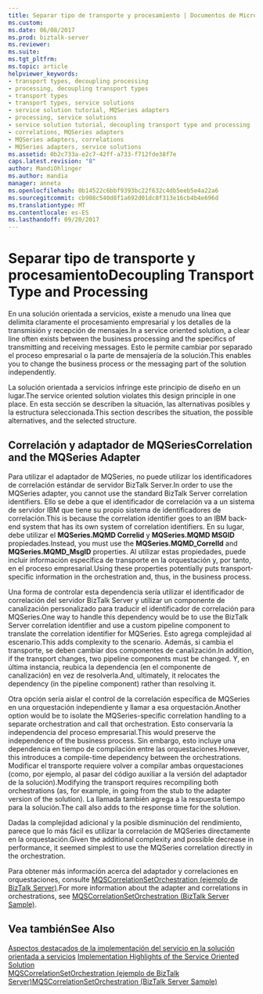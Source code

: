 ```yaml
---
title: Separar tipo de transporte y procesamiento | Documentos de Microsoft
ms.custom: 
ms.date: 06/08/2017
ms.prod: biztalk-server
ms.reviewer: 
ms.suite: 
ms.tgt_pltfrm: 
ms.topic: article
helpviewer_keywords:
- transport types, decoupling processing
- processing, decoupling transport types
- transport types
- transport types, service solutions
- service solution tutorial, MQSeries adapters
- processing, service solutions
- service solution tutorial, decoupling transport type and processing
- correlations, MQSeries adapters
- MQSeries adapters, correlations
- MQSeries adapters, service solutions
ms.assetid: 0b2c733a-e2c7-42ff-a733-f712fde38f7e
caps.latest.revision: "8"
author: MandiOhlinger
ms.author: mandia
manager: anneta
ms.openlocfilehash: 0b14522c6bbf9393bc22f632c4db5eeb5e4a22a6
ms.sourcegitcommit: cb908c540d8f1a692d01dc8f313e16cb4b4e696d
ms.translationtype: MT
ms.contentlocale: es-ES
ms.lasthandoff: 09/20/2017
---
```

# <a name="decoupling-transport-type-and-processing"></a><span data-ttu-id="6f9b1-102">Separar tipo de transporte y procesamiento</span><span class="sxs-lookup"><span data-stu-id="6f9b1-102">Decoupling Transport Type and Processing</span></span>
<span data-ttu-id="6f9b1-103">En una solución orientada a servicios, existe a menudo una línea que delimita claramente el procesamiento empresarial y los detalles de la transmisión y recepción de mensajes.</span><span class="sxs-lookup"><span data-stu-id="6f9b1-103">In a service oriented solution, a clear line often exists between the business processing and the specifics of transmitting and receiving messages.</span></span> <span data-ttu-id="6f9b1-104">Esto le permite cambiar por separado el proceso empresarial o la parte de mensajería de la solución.</span><span class="sxs-lookup"><span data-stu-id="6f9b1-104">This enables you to change the business process or the messaging part of the solution independently.</span></span>  
  
 <span data-ttu-id="6f9b1-105">La solución orientada a servicios infringe este principio de diseño en un lugar.</span><span class="sxs-lookup"><span data-stu-id="6f9b1-105">The service oriented solution violates this design principle in one place.</span></span> <span data-ttu-id="6f9b1-106">En esta sección se describen la situación, las alternativas posibles y la estructura seleccionada.</span><span class="sxs-lookup"><span data-stu-id="6f9b1-106">This section describes the situation, the possible alternatives, and the selected structure.</span></span>  
  
## <a name="correlation-and-the-mqseries-adapter"></a><span data-ttu-id="6f9b1-107">Correlación y adaptador de MQSeries</span><span class="sxs-lookup"><span data-stu-id="6f9b1-107">Correlation and the MQSeries Adapter</span></span>  
 <span data-ttu-id="6f9b1-108">Para utilizar el adaptador de MQSeries, no puede utilizar los identificadores de correlación estándar de servidor BizTalk Server.</span><span class="sxs-lookup"><span data-stu-id="6f9b1-108">In order to use the MQSeries adapter, you cannot use the standard BizTalk Server correlation identifiers.</span></span> <span data-ttu-id="6f9b1-109">Ello se debe a que el identificador de correlación va a un sistema de servidor IBM que tiene su propio sistema de identificadores de correlación.</span><span class="sxs-lookup"><span data-stu-id="6f9b1-109">This is because the correlation identifier goes to an IBM back-end system that has its own system of correlation identifiers.</span></span> <span data-ttu-id="6f9b1-110">En su lugar, debe utilizar el **MQSeries.MQMD Correlid** y **MQSeries.MQMD MSGID** propiedades.</span><span class="sxs-lookup"><span data-stu-id="6f9b1-110">Instead, you must use the **MQSeries.MQMD_CorrelId** and **MQSeries.MQMD_MsgID** properties.</span></span> <span data-ttu-id="6f9b1-111">Al utilizar estas propiedades, puede incluir información específica de transporte en la orquestación y, por tanto, en el proceso empresarial.</span><span class="sxs-lookup"><span data-stu-id="6f9b1-111">Using these properties potentially puts transport-specific information in the orchestration and, thus, in the business process.</span></span>  
  
 <span data-ttu-id="6f9b1-112">Una forma de controlar esta dependencia sería utilizar el identificador de correlación del servidor BizTalk Server y utilizar un componente de canalización personalizado para traducir el identificador de correlación para MQSeries.</span><span class="sxs-lookup"><span data-stu-id="6f9b1-112">One way to handle this dependency would be to use the BizTalk Server correlation identifier and use a custom pipeline component to translate the correlation identifier for MQSeries.</span></span> <span data-ttu-id="6f9b1-113">Esto agrega complejidad al escenario.</span><span class="sxs-lookup"><span data-stu-id="6f9b1-113">This adds complexity to the scenario.</span></span> <span data-ttu-id="6f9b1-114">Además, si cambia el transporte, se deben cambiar dos componentes de canalización.</span><span class="sxs-lookup"><span data-stu-id="6f9b1-114">In addition, if the transport changes, two pipeline components must be changed.</span></span> <span data-ttu-id="6f9b1-115">Y, en última instancia, reubica la dependencia (en el componente de canalización) en vez de resolverla.</span><span class="sxs-lookup"><span data-stu-id="6f9b1-115">And, ultimately, it relocates the dependency (in the pipeline component) rather than resolving it.</span></span>  
  
 <span data-ttu-id="6f9b1-116">Otra opción sería aislar el control de la correlación específica de MQSeries en una orquestación independiente y llamar a esa orquestación.</span><span class="sxs-lookup"><span data-stu-id="6f9b1-116">Another option would be to isolate the MQSeries-specific correlation handling to a separate orchestration and call that orchestration.</span></span> <span data-ttu-id="6f9b1-117">Esto conservaría la independencia del proceso empresarial.</span><span class="sxs-lookup"><span data-stu-id="6f9b1-117">This would preserve the independence of the business process.</span></span> <span data-ttu-id="6f9b1-118">Sin embargo, esto incluye una dependencia en tiempo de compilación entre las orquestaciones.</span><span class="sxs-lookup"><span data-stu-id="6f9b1-118">However, this introduces a compile-time dependency between the orchestrations.</span></span> <span data-ttu-id="6f9b1-119">Modificar el transporte requiere volver a compilar ambas orquestaciones (como, por ejemplo, al pasar del código auxiliar a la versión del adaptador de la solución).</span><span class="sxs-lookup"><span data-stu-id="6f9b1-119">Modifying the transport requires recompiling both orchestrations (as, for example, in going from the stub to the adapter version of the solution).</span></span> <span data-ttu-id="6f9b1-120">La llamada también agrega a la respuesta tiempo para la solución.</span><span class="sxs-lookup"><span data-stu-id="6f9b1-120">The call also adds to the response time for the solution.</span></span>  
  
 <span data-ttu-id="6f9b1-121">Dadas la complejidad adicional y la posible disminución del rendimiento, parece que lo más fácil es utilizar la correlación de MQSeries directamente en la orquestación.</span><span class="sxs-lookup"><span data-stu-id="6f9b1-121">Given the additional complexity and possible decrease in performance, it seemed simplest to use the MQSeries correlation directly in the orchestration.</span></span>  
  
 <span data-ttu-id="6f9b1-122">Para obtener más información acerca del adaptador y correlaciones en orquestaciones, consulte [MQSCorrelationSetOrchestration (ejemplo de BizTalk Server)](../core/mqscorrelationsetorchestration-biztalk-server-sample.md).</span><span class="sxs-lookup"><span data-stu-id="6f9b1-122">For more information about the adapter and correlations in orchestrations, see [MQSCorrelationSetOrchestration (BizTalk Server Sample)](../core/mqscorrelationsetorchestration-biztalk-server-sample.md).</span></span>  
  
## <a name="see-also"></a><span data-ttu-id="6f9b1-123">Vea también</span><span class="sxs-lookup"><span data-stu-id="6f9b1-123">See Also</span></span>  
 <span data-ttu-id="6f9b1-124">[Aspectos destacados de la implementación del servicio en la solución orientada a servicios](../core/implementation-highlights-of-the-service-oriented-solution.md) </span><span class="sxs-lookup"><span data-stu-id="6f9b1-124">[Implementation Highlights of the Service Oriented Solution](../core/implementation-highlights-of-the-service-oriented-solution.md) </span></span>  
 [<span data-ttu-id="6f9b1-125">MQSCorrelationSetOrchestration (ejemplo de BizTalk Server)</span><span class="sxs-lookup"><span data-stu-id="6f9b1-125">MQSCorrelationSetOrchestration (BizTalk Server Sample)</span></span>](../core/mqscorrelationsetorchestration-biztalk-server-sample.md)